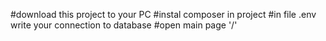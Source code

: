 #download this project to your PC
#instal composer in project
#in file .env write your connection to database
#open main page '/'
